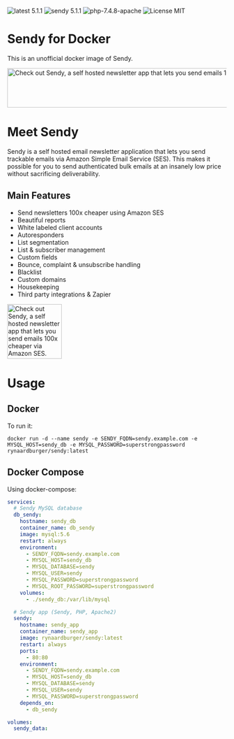 ![latest 5.1.1](https://img.shields.io/badge/latest-5.1.1-green.svg?style=flat)
![sendy 5.1.1](https://img.shields.io/badge/sendy-5.1.1-brightgreen.svg) ![php-7.4.8-apache](https://img.shields.io/badge/php-7.4.8-orange.svg) ![License MIT](https://img.shields.io/badge/license-MIT-blue.svg)

# Sendy for Docker

This is an unofficial docker image of Sendy.

<a href="https://sendy.co/?ref=kJgvA" title=""><img src="https://sendy.co/images/banners/728x90_var2.jpg" alt="Check out Sendy, a self hosted newsletter app that lets you send emails 100x cheaper via Amazon SES." width="728" height="90"/></a>

# Meet Sendy

Sendy is a self hosted email newsletter application that lets you send trackable emails via Amazon Simple Email Service (SES). This makes it possible for you to send authenticated bulk emails at an insanely low price without sacrificing deliverability.

## Main Features

- Send newsletters 100x cheaper using Amazon SES
- Beautiful reports
- White labeled client accounts
- Autoresponders
- List segmentation
- List & subscriber management
- Custom fields
- Bounce, complaint & unsubscribe handling
- Blacklist
- Custom domains
- Housekeeping
- Third party integrations & Zapier

<a href="https://sendy.co/?ref=kJgvA" title=""><img src="https://sendy.co/images/banners/125x125_var2.jpg" alt="Check out Sendy, a self hosted newsletter app that lets you send emails 100x cheaper via Amazon SES." width="125" height="125"/></a>

# Usage

## Docker

To run it:

```terminal
docker run -d --name sendy -e SENDY_FQDN=sendy.example.com -e MYSQL_HOST=sendy_db -e MYSQL_PASSWORD=superstrongpassword rynaardburger/sendy:latest
```

## Docker Compose

Using docker-compose:

```yml
services:
  # Sendy MySQL database
  db_sendy:
    hostname: sendy_db
    container_name: db_sendy
    image: mysql:5.6
    restart: always
    environment:
      - SENDY_FQDN=sendy.example.com
      - MYSQL_HOST=sendy_db
      - MYSQL_DATABASE=sendy
      - MYSQL_USER=sendy
      - MYSQL_PASSWORD=superstrongpassword
      - MYSQL_ROOT_PASSWORD=superstrongpassword
    volumes:
      - ./sendy_db:/var/lib/mysql

  # Sendy app (Sendy, PHP, Apache2)
  sendy:
    hostname: sendy_app
    container_name: sendy_app
    image: rynaardburger/sendy:latest
    restart: always
    ports:
      - 80:80
    environment:
      - SENDY_FQDN=sendy.example.com
      - MYSQL_HOST=sendy_db
      - MYSQL_DATABASE=sendy
      - MYSQL_USER=sendy
      - MYSQL_PASSWORD=superstrongpassword
    depends_on:
      - db_sendy

volumes:
  sendy_data:
```
